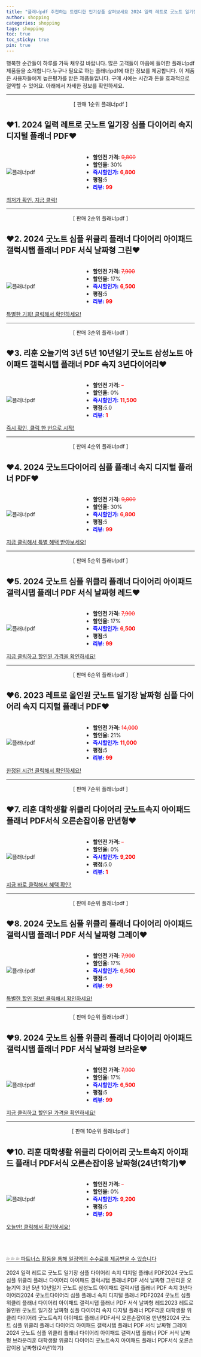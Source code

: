 ```yaml
---
title: "플래너pdf 추천하는 트렌디한 인기상품 살펴보세요 2024 일력 레트로 굿노트 일기장"
author: shopping
categories: shopping
tags: shopping
toc: true
toc_sticky: true
pin: true
---
```

행복한 순간들이 하루를 가득 채우길 바랍니다. 많은 고객들이 마음에 들어한 플래너pdf 제품들을 소개합니다.누구나 필요로 하는 플래너pdf에 대한 정보를 제공합니다. 이 제품은 사용자들에게 높은평가를 받은 제품들입니다. 구매 시에는 시간과 돈을 효과적으로 절약할 수 있어요. 아래에서 자세한 정보를 확인하세요.

---
<p class="toplist" style="margin: 0 auto; display: block; width: fit-content;">[ 판매 1순위 플래너pdf ]</p>

<h2><strong>❤️1. 2024 일력 레트로 굿노트 일기장 심플 다이어리 속지 디지털 플래너 PDF❤️</strong></h2>

<div style="display: flex; align-items: center;">
    <div style="flex: 0.4;">
        <img src="https://thumbnail7.coupangcdn.com/thumbnails/remote/230x230ex/image/vendor_inventory/f227/f3fea920acd969220d3c9a3e81dd10eff2c0a202fa55d1320498e7e0eacd.jpg" alt="플래너pdf" style="max-width: 100%;">
    </div>
    <div style="flex: 0.6; margin-left: 10px;">
        <ul>
            <li><strong>할인전 가격:</strong> <del style="color: red;">9,800</del></li>
            <li><strong>할인율:</strong> 30%</li>
            <li><span style='color:blue'><strong>즉시할인가:</strong></span> <span style='color:red'><strong>6,800</strong></span></li>
            <li><strong>평점:</strong>5</li>
            <li><span style='color:blue'><strong>리뷰:</strong></span> <span style='color:red'><strong>99</strong></span></li>
        </ul>
    </div>
</div>
<div class="center">
    <a href="https://selin100587001.github.io?lptag=AF9450613&subid=githubio&pageKey=7737816139&traceid=V0-153&itemId=20810114398&vendorItemId=87879007899" class="myButton">
        최저가 확인, 지금 클릭!
    </a>
</div>


---
<p class="toplist" style="margin: 0 auto; display: block; width: fit-content;">[ 판매 2순위 플래너pdf ]</p>

<h2><strong>❤️2. 2024 굿노트 심플 위클리 플래너 다이어리 아이패드 갤럭시탭 플래너 PDF 서식 날짜형 그린❤️</strong></h2>

<div style="display: flex; align-items: center;">
    <div style="flex: 0.4;">
        <img src="https://thumbnail9.coupangcdn.com/thumbnails/remote/230x230ex/image/vendor_inventory/e9f1/77bdea3f6b9e15495822b215100c4a8ad40f2fd37085a3a0062ea52deb33.jpg" alt="플래너pdf" style="max-width: 100%;">
    </div>
    <div style="flex: 0.6; margin-left: 10px;">
        <ul>
            <li><strong>할인전 가격:</strong> <del style="color: red;">7,900</del></li>
            <li><strong>할인율:</strong> 17%</li>
            <li><span style='color:blue'><strong>즉시할인가:</strong></span> <span style='color:red'><strong>6,500</strong></span></li>
            <li><strong>평점:</strong>5</li>
            <li><span style='color:blue'><strong>리뷰:</strong></span> <span style='color:red'><strong>99</strong></span></li>
        </ul>
    </div>
</div>
<div class="center">
    <a href="https://selin100587001.github.io?lptag=AF9450613&subid=githubio&pageKey=7912878405&traceid=V0-153&itemId=21717624666&vendorItemId=88766900614" class="myButton">
        특별한 기회! 클릭해서 확인하세요!
    </a>
</div>


---
<p class="toplist" style="margin: 0 auto; display: block; width: fit-content;">[ 판매 3순위 플래너pdf ]</p>

<h2><strong>❤️3. 리훈 오늘기억 3년 5년 10년일기 굿노트 삼성노트 아이패드 갤럭시탭 플래너 PDF 속지 3년다이어리❤️</strong></h2>

<div style="display: flex; align-items: center;">
    <div style="flex: 0.4;">
        <img src="https://thumbnail6.coupangcdn.com/thumbnails/remote/230x230ex/image/vendor_inventory/a220/580d3222a54f5e15dbf9c51bd282c0eafce9cbe36e27176b0a6f54fdafee.jpg" alt="플래너pdf" style="max-width: 100%;">
    </div>
    <div style="flex: 0.6; margin-left: 10px;">
        <ul>
            <li><strong>할인전 가격:</strong> <del style="color: red;">-</del></li>
            <li><strong>할인율:</strong> 0%</li>
            <li><span style='color:blue'><strong>즉시할인가:</strong></span> <span style='color:red'><strong>11,500</strong></span></li>
            <li><strong>평점:</strong>5.0</li>
            <li><span style='color:blue'><strong>리뷰:</strong></span> <span style='color:red'><strong>1</strong></span></li>
        </ul>
    </div>
</div>
<div class="center">
    <a href="https://selin100587001.github.io?lptag=AF9450613&subid=githubio&pageKey=7869753598&traceid=V0-153&itemId=21495673645&vendorItemId=88549571494" class="myButton">
        즉시 확인, 클릭 한 번으로 시작!
    </a>
</div>


---
<p class="toplist" style="margin: 0 auto; display: block; width: fit-content;">[ 판매 4순위 플래너pdf ]</p>

<h2><strong>❤️4. 2024 굿노트다이어리 심플 플래너 속지 디지털 플래너 PDF❤️</strong></h2>

<div style="display: flex; align-items: center;">
    <div style="flex: 0.4;">
        <img src="https://thumbnail8.coupangcdn.com/thumbnails/remote/230x230ex/image/vendor_inventory/55e0/89e7e4e41ebc47cf0456b30f505a66dc5c86197ff51ebbffa21fcdcc387f.jpg" alt="플래너pdf" style="max-width: 100%;">
    </div>
    <div style="flex: 0.6; margin-left: 10px;">
        <ul>
            <li><strong>할인전 가격:</strong> <del style="color: red;">9,800</del></li>
            <li><strong>할인율:</strong> 30%</li>
            <li><span style='color:blue'><strong>즉시할인가:</strong></span> <span style='color:red'><strong>6,800</strong></span></li>
            <li><strong>평점:</strong>5</li>
            <li><span style='color:blue'><strong>리뷰:</strong></span> <span style='color:red'><strong>99</strong></span></li>
        </ul>
    </div>
</div>
<div class="center">
    <a href="https://selin100587001.github.io?lptag=AF9450613&subid=githubio&pageKey=7737812507&traceid=V0-153&itemId=20810088857&vendorItemId=87878981112" class="myButton">
        지금 클릭해서 특별 혜택 받아보세요!
    </a>
</div>


---
<p class="toplist" style="margin: 0 auto; display: block; width: fit-content;">[ 판매 5순위 플래너pdf ]</p>

<h2><strong>❤️5. 2024 굿노트 심플 위클리 플래너 다이어리 아이패드 갤럭시탭 플래너 PDF 서식 날짜형 레드❤️</strong></h2>

<div style="display: flex; align-items: center;">
    <div style="flex: 0.4;">
        <img src="https://thumbnail9.coupangcdn.com/thumbnails/remote/230x230ex/image/vendor_inventory/e9f1/77bdea3f6b9e15495822b215100c4a8ad40f2fd37085a3a0062ea52deb33.jpg" alt="플래너pdf" style="max-width: 100%;">
    </div>
    <div style="flex: 0.6; margin-left: 10px;">
        <ul>
            <li><strong>할인전 가격:</strong> <del style="color: red;">7,900</del></li>
            <li><strong>할인율:</strong> 17%</li>
            <li><span style='color:blue'><strong>즉시할인가:</strong></span> <span style='color:red'><strong>6,500</strong></span></li>
            <li><strong>평점:</strong>5</li>
            <li><span style='color:blue'><strong>리뷰:</strong></span> <span style='color:red'><strong>99</strong></span></li>
        </ul>
    </div>
</div>
<div class="center">
    <a href="https://selin100587001.github.io?lptag=AF9450613&subid=githubio&pageKey=7912878405&traceid=V0-153&itemId=21717624662&vendorItemId=88766900588" class="myButton">
        지금 클릭하고 할인된 가격을 확인하세요!
    </a>
</div>


---
<p class="toplist" style="margin: 0 auto; display: block; width: fit-content;">[ 판매 6순위 플래너pdf ]</p>

<h2><strong>❤️6. 2023 레트로 올인원 굿노트 일기장 날짜형 심플 다이어리 속지 디지털 플래너 PDF❤️</strong></h2>

<div style="display: flex; align-items: center;">
    <div style="flex: 0.4;">
        <img src="https://thumbnail7.coupangcdn.com/thumbnails/remote/230x230ex/image/vendor_inventory/18dd/ed813cd98d52b734a2888cde82074d31be1993db3fe7a82df40ff3c0d0c6.jpg" alt="플래너pdf" style="max-width: 100%;">
    </div>
    <div style="flex: 0.6; margin-left: 10px;">
        <ul>
            <li><strong>할인전 가격:</strong> <del style="color: red;">14,000</del></li>
            <li><strong>할인율:</strong> 21%</li>
            <li><span style='color:blue'><strong>즉시할인가:</strong></span> <span style='color:red'><strong>11,000</strong></span></li>
            <li><strong>평점:</strong>5</li>
            <li><span style='color:blue'><strong>리뷰:</strong></span> <span style='color:red'><strong>99</strong></span></li>
        </ul>
    </div>
</div>
<div class="center">
    <a href="https://selin100587001.github.io?lptag=AF9450613&subid=githubio&pageKey=6940339180&traceid=V0-153&itemId=16827078360&vendorItemId=84006846285" class="myButton">
        한정된 시간! 클릭해서 확인하세요!
    </a>
</div>


---
<p class="toplist" style="margin: 0 auto; display: block; width: fit-content;">[ 판매 7순위 플래너pdf ]</p>

<h2><strong>❤️7. 리훈 대학생활 위클리 다이어리 굿노트속지 아이패드 플래너 PDF서식 오른손잡이용 만년형❤️</strong></h2>

<div style="display: flex; align-items: center;">
    <div style="flex: 0.4;">
        <img src="https://thumbnail6.coupangcdn.com/thumbnails/remote/230x230ex/image/vendor_inventory/2f72/ae3d6aaede406fd03131a2a16637d01dc4e357b2b0b1ddffe490d54cb794.jpg" alt="플래너pdf" style="max-width: 100%;">
    </div>
    <div style="flex: 0.6; margin-left: 10px;">
        <ul>
            <li><strong>할인전 가격:</strong> <del style="color: red;">-</del></li>
            <li><strong>할인율:</strong> 0%</li>
            <li><span style='color:blue'><strong>즉시할인가:</strong></span> <span style='color:red'><strong>9,200</strong></span></li>
            <li><strong>평점:</strong>5.0</li>
            <li><span style='color:blue'><strong>리뷰:</strong></span> <span style='color:red'><strong>1</strong></span></li>
        </ul>
    </div>
</div>
<div class="center">
    <a href="https://selin100587001.github.io?lptag=AF9450613&subid=githubio&pageKey=6346688698&traceid=V0-153&itemId=13338023684&vendorItemId=80593474481" class="myButton">
        지금 바로 클릭해서 혜택 확인!
    </a>
</div>


---
<p class="toplist" style="margin: 0 auto; display: block; width: fit-content;">[ 판매 8순위 플래너pdf ]</p>

<h2><strong>❤️8. 2024 굿노트 심플 위클리 플래너 다이어리 아이패드 갤럭시탭 플래너 PDF 서식 날짜형 그레이❤️</strong></h2>

<div style="display: flex; align-items: center;">
    <div style="flex: 0.4;">
        <img src="https://thumbnail9.coupangcdn.com/thumbnails/remote/230x230ex/image/vendor_inventory/e9f1/77bdea3f6b9e15495822b215100c4a8ad40f2fd37085a3a0062ea52deb33.jpg" alt="플래너pdf" style="max-width: 100%;">
    </div>
    <div style="flex: 0.6; margin-left: 10px;">
        <ul>
            <li><strong>할인전 가격:</strong> <del style="color: red;">7,900</del></li>
            <li><strong>할인율:</strong> 17%</li>
            <li><span style='color:blue'><strong>즉시할인가:</strong></span> <span style='color:red'><strong>6,500</strong></span></li>
            <li><strong>평점:</strong>5</li>
            <li><span style='color:blue'><strong>리뷰:</strong></span> <span style='color:red'><strong>99</strong></span></li>
        </ul>
    </div>
</div>
<div class="center">
    <a href="https://selin100587001.github.io?lptag=AF9450613&subid=githubio&pageKey=7912878405&traceid=V0-153&itemId=21717624668&vendorItemId=88766900631" class="myButton">
        특별한 할인 정보! 클릭해서 확인하세요!
    </a>
</div>


---
<p class="toplist" style="margin: 0 auto; display: block; width: fit-content;">[ 판매 9순위 플래너pdf ]</p>

<h2><strong>❤️9. 2024 굿노트 심플 위클리 플래너 다이어리 아이패드 갤럭시탭 플래너 PDF 서식 날짜형 브라운❤️</strong></h2>

<div style="display: flex; align-items: center;">
    <div style="flex: 0.4;">
        <img src="https://thumbnail9.coupangcdn.com/thumbnails/remote/230x230ex/image/vendor_inventory/e9f1/77bdea3f6b9e15495822b215100c4a8ad40f2fd37085a3a0062ea52deb33.jpg" alt="플래너pdf" style="max-width: 100%;">
    </div>
    <div style="flex: 0.6; margin-left: 10px;">
        <ul>
            <li><strong>할인전 가격:</strong> <del style="color: red;">7,900</del></li>
            <li><strong>할인율:</strong> 17%</li>
            <li><span style='color:blue'><strong>즉시할인가:</strong></span> <span style='color:red'><strong>6,500</strong></span></li>
            <li><strong>평점:</strong>5</li>
            <li><span style='color:blue'><strong>리뷰:</strong></span> <span style='color:red'><strong>99</strong></span></li>
        </ul>
    </div>
</div>
<div class="center">
    <a href="https://selin100587001.github.io?lptag=AF9450613&subid=githubio&pageKey=7912878405&traceid=V0-153&itemId=21717624674&vendorItemId=88766900661" class="myButton">
        지금 클릭하고 할인된 가격을 확인하세요!
    </a>
</div>


---
<p class="toplist" style="margin: 0 auto; display: block; width: fit-content;">[ 판매 10순위 플래너pdf ]</p>

<h2><strong>❤️10. 리훈 대학생활 위클리 다이어리 굿노트속지 아이패드 플래너 PDF서식 오른손잡이용 날짜형(24년1학기)❤️</strong></h2>

<div style="display: flex; align-items: center;">
    <div style="flex: 0.4;">
        <img src="https://thumbnail6.coupangcdn.com/thumbnails/remote/230x230ex/image/vendor_inventory/2f72/ae3d6aaede406fd03131a2a16637d01dc4e357b2b0b1ddffe490d54cb794.jpg" alt="플래너pdf" style="max-width: 100%;">
    </div>
    <div style="flex: 0.6; margin-left: 10px;">
        <ul>
            <li><strong>할인전 가격:</strong> <del style="color: red;">-</del></li>
            <li><strong>할인율:</strong> 0%</li>
            <li><span style='color:blue'><strong>즉시할인가:</strong></span> <span style='color:red'><strong>9,200</strong></span></li>
            <li><strong>평점:</strong>5</li>
            <li><span style='color:blue'><strong>리뷰:</strong></span> <span style='color:red'><strong>99</strong></span></li>
        </ul>
    </div>
</div>
<div class="center">
    <a href="https://selin100587001.github.io?lptag=AF9450613&subid=githubio&pageKey=7505974207&traceid=V0-153&itemId=19657427875&vendorItemId=80593474514" class="myButton">
        오늘만! 클릭해서 확인하세요!
    </a>
</div>

<br><br><br>[💦 💦 💦 파트너스 활동을 통해 일정액의 수수료를 제공받을 수 있습니다](https://link.coupang.com/a/bcpT2c)<br><br>2024 일력 레트로 굿노트 일기장 심플 다이어리 속지 디지털 플래너 PDF2024 굿노트 심플 위클리 플래너 다이어리 아이패드 갤럭시탭 플래너 PDF 서식 날짜형 그린리훈 오늘기억 3년 5년 10년일기 굿노트 삼성노트 아이패드 갤럭시탭 플래너 PDF 속지 3년다이어리2024 굿노트다이어리 심플 플래너 속지 디지털 플래너 PDF2024 굿노트 심플 위클리 플래너 다이어리 아이패드 갤럭시탭 플래너 PDF 서식 날짜형 레드2023 레트로 올인원 굿노트 일기장 날짜형 심플 다이어리 속지 디지털 플래너 PDF리훈 대학생활 위클리 다이어리 굿노트속지 아이패드 플래너 PDF서식 오른손잡이용 만년형2024 굿노트 심플 위클리 플래너 다이어리 아이패드 갤럭시탭 플래너 PDF 서식 날짜형 그레이2024 굿노트 심플 위클리 플래너 다이어리 아이패드 갤럭시탭 플래너 PDF 서식 날짜형 브라운리훈 대학생활 위클리 다이어리 굿노트속지 아이패드 플래너 PDF서식 오른손잡이용 날짜형(24년1학기)